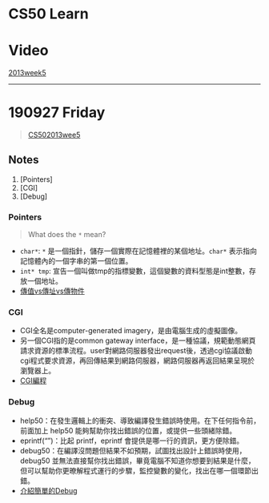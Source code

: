 # CS50 Learn

# Video
[2013week5](https://www.youtube.com/watch?v=IEuvKVjw2oM)

---
# 190927 Friday
> [CS502013wee5](https://www.youtube.com/watch?v=IEuvKVjw2oM)

## Notes
1. [Pointers]
2. [CGI]
3. [Debug]

### Pointers
> What does the `*` mean?  
  - `char*`: `*` 是一個指針，儲存一個實際在記憶體裡的某個地址。`char*` 表示指向記憶體內的一個字串的第一個位置。
  - `int* tmp`: 宣告一個叫做tmp的指標變數，這個變數的資料型態是int整數，存放一個地址。
  - [傳值vs傳址vs傳物件](https://e8859487.pixnet.net/blog/post/402632162-python-傳值%28pass-by-value%29-vs-傳址%28pass-by-address%29-vs-)
  
### CGI
 - CGI全名是computer-generated imagery，是由電腦生成的虛擬圖像。
 - 另一個CGI指的是common gateway interface，是一種協議，規範動態網頁請求資源的標準流程。user對網路伺服器發出request後，透過cgi協議啟動cgi程式要求資源，再回傳結果到網路伺服器，網路伺服器再返回結果呈現於瀏覽器上。
- [CGI編程](https://www.runoob.com/python/python-cgi.html)

### Debug
- help50：在發生邏輯上的衝突、導致編譯發生錯誤時使用。在下任何指令前，前面加上 help50 能夠幫助你找出錯誤的位置，或提供一些頭緒除錯。
- eprintf(“”)：比起 printf，eprintf 會提供是哪一行的資訊，更方便除錯。
- debug50：在編譯沒問題但結果不如預期，試圖找出設計上錯誤時使用，debug50 並無法直接幫你找出錯誤，畢竟電腦不知道你想要到結果是什麼，但可以幫助你更暸解程式運行的步驟，監控變數的變化，找出在哪一個環節出錯。
- [介紹簡單的Debug](http://markjong001.pixnet.net/blog/post/194793749)
